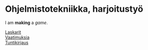 # Ohjelmistotekniikka, harjoitustyö

I am **making** a *game*.

[Laskarit](https://github.com/LeoLampio/OHTE-teht/tree/main/laskarit)\
[Vaatimuksia](https://github.com/LeoLampio/OHTE-teht/blob/main/dokumentaatio/vaatimusmaarittely.md)\
[Tuntikirjaus](https://github.com/LeoLampio/OHTE-teht/blob/main/dokumentaatio/tuntikirjanpito.md)
